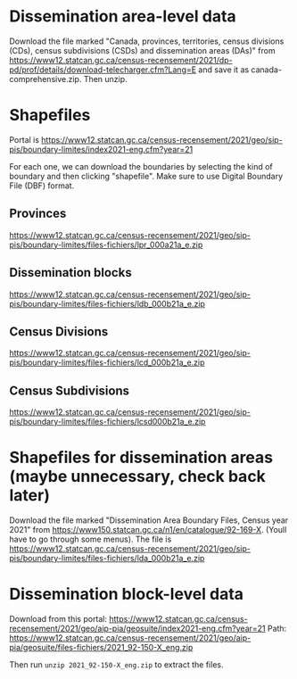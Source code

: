 
# Dissemination area-level data

Download the file marked "Canada, provinces, territories, census divisions (CDs), census subdivisions (CSDs) and dissemination areas (DAs)"
from https://www12.statcan.gc.ca/census-recensement/2021/dp-pd/prof/details/download-telecharger.cfm?Lang=E and save it as
canada-comprehensive.zip. Then unzip.

# Shapefiles

Portal is https://www12.statcan.gc.ca/census-recensement/2021/geo/sip-pis/boundary-limites/index2021-eng.cfm?year=21

For each one, we can download the boundaries by selecting the kind of boundary and then clicking "shapefile". Make sure
to use Digital Boundary File (DBF) format.

## Provinces

https://www12.statcan.gc.ca/census-recensement/2021/geo/sip-pis/boundary-limites/files-fichiers/lpr_000a21a_e.zip

## Dissemination blocks

https://www12.statcan.gc.ca/census-recensement/2021/geo/sip-pis/boundary-limites/files-fichiers/ldb_000b21a_e.zip

## Census Divisions

https://www12.statcan.gc.ca/census-recensement/2021/geo/sip-pis/boundary-limites/files-fichiers/lcd_000b21a_e.zip

## Census Subdivisions

https://www12.statcan.gc.ca/census-recensement/2021/geo/sip-pis/boundary-limites/files-fichiers/lcsd000b21a_e.zip

# Shapefiles for dissemination areas (maybe unnecessary, check back later)

Download the file marked "Dissemination Area Boundary Files, Census year 2021" from
https://www150.statcan.gc.ca/n1/en/catalogue/92-169-X. (Youll have to go through some menus).
The file is https://www12.statcan.gc.ca/census-recensement/2021/geo/sip-pis/boundary-limites/files-fichiers/lda_000b21a_e.zip

# Dissemination block-level data

Download from this portal: https://www12.statcan.gc.ca/census-recensement/2021/geo/aip-pia/geosuite/index2021-eng.cfm?year=21
Path: https://www12.statcan.gc.ca/census-recensement/2021/geo/aip-pia/geosuite/files-fichiers/2021_92-150-X_eng.zip

Then run `unzip 2021_92-150-X_eng.zip` to extract the files.


